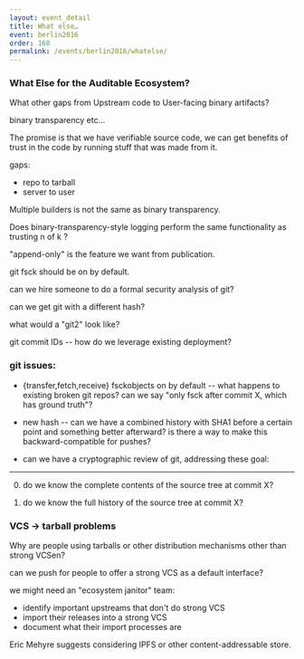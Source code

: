 ```yaml
---
layout: event_detail
title: What else…
event: berlin2016
order: 160
permalink: /events/berlin2016/whatelse/
---
```


### What Else for the Auditable Ecosystem?

What other gaps from Upstream code to User-facing binary artifacts?

binary transparency etc...

The promise is that we have verifiable source code, we can get
benefits of trust in the code by running stuff that was made from it.

 gaps:

  * repo to tarball
  * server to user

Multiple builders is not the same as binary transparency.

Does binary-transparency-style logging perform the same functionality as trusting n of k ?

"append-only" is the feature we want from publication.

git fsck should be on by default.

can we hire someone to do a formal security analysis of git?

can we get git with a different hash?

what would a "git2" look like?

git commit IDs -- how do we leverage existing deployment?

### git issues:

  * {transfer,fetch,receive} fsckobjects on by default -- what happens
    to existing broken git repos?  can we say "only fsck after commit
    X, which has ground truth"?

  * new hash -- can we have a combined history with SHA1 before a
    certain point and something better afterward?  is there a way to
    make this backward-compatible for pushes?

  * can we have a cryptographic review of git, addressing these goal:

------

 0) do we know the complete contents of the source tree at commit X?

 1) do we know the full history of the source tree at commit X?


###  VCS -> tarball problems

Why are people using tarballs or other distribution mechanisms other
than strong VCSen?

can we push for people to offer a strong VCS as a default interface?

we might need an "ecosystem janitor" team:

 * identify important upstreams that don't do strong VCS
 * import their releases into a strong VCS
 * document what their import processes are

Eric Mehyre suggests considering IPFS or other content-addressable
store.


